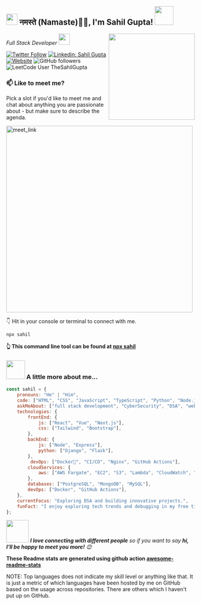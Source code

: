 <h2><img src="https://emojis.slackmojis.com/emojis/images/1531849430/4246/blob-sunglasses.gif?1531849430" width="30"/> नमस्ते (Namaste)🙏🏻, I'm Sahil Gupta! <img src="https://media.giphy.com/media/12oufCB0MyZ1Go/giphy.gif" width="50"></h2>
<img align='right' src="https://i.giphy.com/media/v1.Y2lkPTc5MGI3NjExNjNyNWkxMnE0MW5xZGRpYXlscXVuMmxxajN1ZzJ5NmQ1dW0wNmVkZSZlcD12MV9pbnRlcm5hbF9naWZfYnlfaWQmY3Q9cw/Hhrh8F1CWh0AMImRas/giphy.gif" width="230">

<p><em>Full Stack Developer <img src="https://media.giphy.com/media/WUlplcMpOCEmTGBtBW/giphy.gif" width="30"> 
</em></p>

[![Twitter Follow](https://img.shields.io/twitter/follow/DearSahilGupta?label=Follow)](https://x.com/DearSahilGupta)
[![Linkedin: Sahil Gupta](https://img.shields.io/badge/-imsahilgupta-blue?style=flat-square&logo=Linkedin&logoColor=white&link=https://www.linkedin.com/in/imsahilgupta/)](https://www.linkedin.com/in/imsahilgupta/)
[![Website](https://img.shields.io/badge/Website-46a2f1.svg?&style=flat-square&logo=Google-Chrome&logoColor=white&link=https://sahilgupta8.com.np/)](https://sahilgupta8.com.np/)
![GitHub followers](https://img.shields.io/github/followers/OfficialSahilGupta?label=Follow&style=social)
![LeetCode User](https://img.shields.io/badge/LeetCode-Problem%20Solver-orange) TheSahilGupta

### 📫 Like to meet me?

Pick a slot if you'd like to meet me and chat about anything you are passionate about - but make sure to describe the agenda.

<a href="https://calendly.com/imsahilgupta/30min" target="_blank"><img width="498" alt="meet_link" src="https://user-images.githubusercontent.com/15426564/144297439-f530f383-e73e-41e0-9914-a9b7d3f432e5.png"></a>

👇 Hit in your console or terminal to connect with me.

```bash
npx sahil
```
**👆 This command line tool can be found at [npx sahil](https://github.com/OfficialSahilGupta/npx_card)**

### <img src="https://media.giphy.com/media/VgCDAzcKvsR6OM0uWg/giphy.gif" width="50"> A little more about me...  

```javascript
const sahil = {
    pronouns: "He" | "Him",
    code: ["HTML", "CSS", "JavaScript", "TypeScript", "Python", "Node.js"],
    askMeAbout: ["full stack development", "CyberSecurity", "DSA", "web dev"],
    technologies: {
        frontEnd: {
            js: ["React", "Vue", "Next.js"],
            css: ["Tailwind", "Bootstrap"],
        },
        backEnd: {
            js: ["Node", "Express"],
            python: ["Django", "Flask"],
        },
         devOps: ["Docker🐳", "CI/CD", "Nginx", "GitHub Actions"],
        cloudServices: {
            aws: ["AWS Fargate", "EC2", "S3", "Lambda", "CloudWatch", "RDS"],
        },
        databases: ["PostgreSQL", "MongoDB", "MySQL"],
        devOps: ["Docker", "GitHub Actions"],
    },
    currentFocus: "Exploring DSA and building innovative projects.",
    funFact: "I enjoy exploring tech trends and debugging in my free time!"
};
```

<img src="https://media.giphy.com/media/LnQjpWaON8nhr21vNW/giphy.gif" width="60"> <em><b>I love connecting with different people</b> so if you want to say <b>hi, I'll be happy to meet you more!</b> 😊</em>



**These Readme stats are generated using github action [awesome-readme-stats](https://github.com/anmol098/waka-readme-stats)**

NOTE: Top languages does not indicate my skill level or anything like that. It is just a metric of which languages have been hosted by me on GitHub based on the usage across repositories. There are others which I haven't put up on GitHub.


